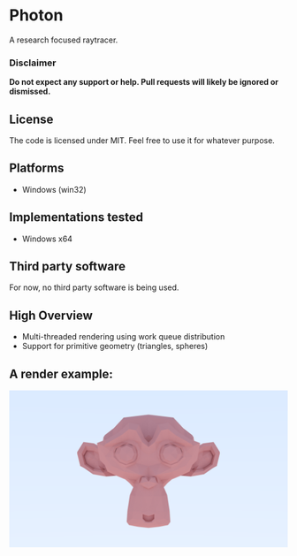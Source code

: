 # Photon
A research focused raytracer.

### Disclaimer

**Do not expect any support or help.
Pull requests will likely be ignored or dismissed.**

## License

The code is licensed under MIT. Feel free to use it for whatever purpose.

## Platforms
- Windows (win32)

## Implementations tested

- Windows x64

## Third party software

For now, no third party software is being used.

## High Overview
- Multi-threaded rendering using work queue distribution
- Support for primitive geometry (triangles, spheres)

## A render example:
![Alt text](/example.png?raw=true "Example")
